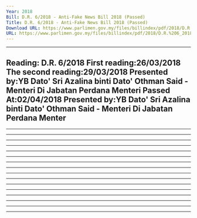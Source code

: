 ```yaml
---
Year: 2018
Bill: D.R. 6/2018 - Anti-Fake News Bill 2018 (Passed)
Title: D.R. 6/2018 - Anti-Fake News Bill 2018 (Passed)
Download URL: https://www.parlimen.gov.my/files/billindex/pdf/2018/D.R.%206_2018%20-%20eng%20new.pdf
URL: https://www.parlimen.gov.my/files/billindex/pdf/2018/D.R.%206_2018%20-%20eng%20new.pdf
---
```

---
Reading:
D.R. 6/2018
First reading:26/03/2018
The second reading:29/03/2018
Presented by:YB Dato' Sri Azalina binti Dato' Othman Said - Menteri Di Jabatan Perdana Menteri
Passed At:02/04/2018
Presented by:YB Dato' Sri Azalina binti Dato' Othman Said - Menteri Di Jabatan Perdana Menter
---

-----

-----

-----

-----

-----

-----

-----

-----

-----

-----

-----

-----

-----

-----

-----

-----


